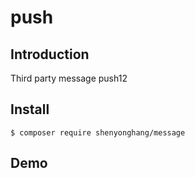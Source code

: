 # push

## Introduction

Third party message push12

## Install

```
$ composer require shenyonghang/message
```

## Demo

